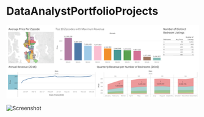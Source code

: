 # DataAnalystPortfolioProjects

![Screenshot](Sample_Airbnb_Dashboard.png)

![Screenshot](Dynamic_Paramters.png)
